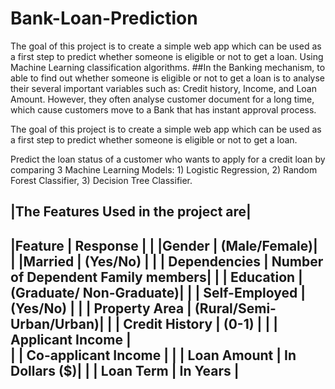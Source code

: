 # Bank-Loan-Prediction
The goal of this project is to create a simple web app which can be used as a first step to predict whether someone is eligible or not to get a loan. Using Machine Learning classification algorithms.
##In the Banking mechanism, to able to find out whether someone is eligible or not to get a loan is to analyse
 their several important variables such as: Credit history, Income, and Loan Amount. However, they often 
analyse customer document for a long time, which cause customers move to a Bank that has instant approval 
process. 

The goal of this project is to create a simple web app which can be used as a first step to predict whether
 someone is eligible or not to get a loan.

Predict the loan status of a customer who wants to apply for a credit loan by comparing 
3 Machine Learning Models: 1) Logistic Regression, 2) Random Forest Classifier, 3) Decision Tree Classifier.

|The Features Used in the project are|
---------------------------------------------------
|Feature                |     Response     |
                        |
|Gender                 |     (Male/Female)|
                        |
|Married                |   (Yes/No)      |
                        |
| Dependencies          |   Number of Dependent Family members|
                        | 
| Education             |  (Graduate/ Non-Graduate)|
                        | 
| Self-Employed         | (Yes/No)     |
                        | 
| Property Area         | (Rural/Semi-Urban/Urban)|
                        | 
| Credit History        |     (0-1)     |
                        | 
| Applicant Income                                    |      
                        | 
| Co-applicant Income                                |
                        | 
| Loan Amount            |            In Dollars ($)|
                         | 
| Loan Term              |    In Years           |
----------------------------------------------------------
